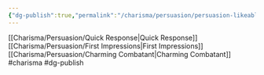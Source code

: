 ```yaml
---
{"dg-publish":true,"permalink":"/charisma/persuasion/persuasion-likeable/"}
---
```


[[Charisma/Persuasion/Quick Response\|Quick Response]]
[[Charisma/Persuasion/First Impressions\|First Impressions]]
[[Charisma/Persuasion/Charming Combatant\|Charming Combatant]]
#charisma #dg-publish